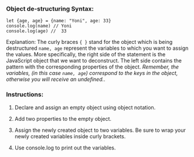 ### Object de-structuring Syntax:

    let {age, age} = {name: "Yoni", age: 33}
    console.log(name) // Yoni
    console.log(age) //  33

Explanation:  The curly braces `{ }` stand for the object which is being destructured `name, age` represent the variables to which you want to assign the values. More specifically, the right side of the statement is the JavaScript object that we want to deconstruct. The left side contains the pattern with the corresponding properties of the object. *Remember, the variables, (in this case `name, age`) correspond to the keys in the object, otherwise you will receive an undefined.*.

### Instructions:

1. Declare and assign an empty object using object notation.

2. Add two properties to the empty object.

3. Assign the newly created object to two variables. Be sure to wrap your newly created variables inside curly brackets.

4. Use console.log to print out the variables.

